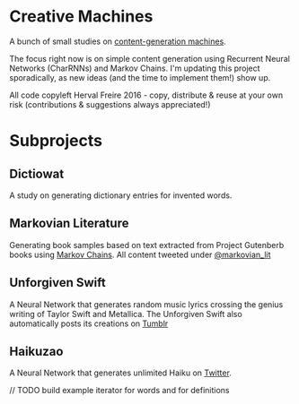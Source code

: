 Creative Machines
=================

A bunch of small studies on [content-generation machines](https://speakerdeck.com/herval/creating-creative-machines-v0).

The focus right now is on simple content generation using Recurrent Neural Networks (CharRNNs) and Markov Chains. I'm updating this project sporadically, as new ideas (and the time to implement them!) show up.

All code copyleft Herval Freire 2016 - copy, distribute & reuse at your own risk (contributions & suggestions always appreciated!)



# Subprojects

## Dictiowat
A study on generating dictionary entries for invented words.

## Markovian Literature
Generating book samples based on text extracted from Project Gutenberb books using [Markov Chains](https://en.wikipedia.org/wiki/Markov_chain). All content tweeted under [@markovian_lit](https://twitter.com/markovian_lit)

## Unforgiven Swift
A Neural Network that generates random music lyrics crossing the genius writing of Taylor Swift and Metallica. The Unforgiven Swift also automatically posts its creations on [Tumblr](http://unforgiven-swift.tumblr.com/)

## Haikuzao
A Neural Network that generates unlimited Haiku on [Twitter](https://twitter.com/haikuzao).



// TODO build example iterator for words and for definitions

